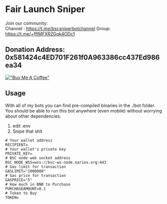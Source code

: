 # Fair Launch Sniper
Join our community:      
Channel : https://t.me/bscsniperbotchannel 
Group: https://t.me/+fftMFXRZGqk4ODc1

## Donation Address: 0x581424c4ED701F261f0A963386cc437Ed986ea34
[!["Buy Me A Coffee"](https://www.buymeacoffee.com/assets/img/custom_images/orange_img.png)](https://www.buymeacoffee.com/Jayasankar)
## Usage

 With all of my bots you can find pre-compiled binaries in the ./bot folder. You should be able to run this bot anywhere (even mobile) without worrying about other dependencies.


1. edit .env
2. Snipe that shit

```
# Your wallet address
RECIPIENT=
# Your wallet's private key
PRIVATE_KEY=
# BSC node web socket address
BSC_NODE_WSS=wss://bsc-ws-node.nariox.org:443
# Gas limit for transaction
GASLIMIT="1000000"
# Gas price for transaction
GASPRICE="5"
# How much in BNB to Purchase
PURCHASEAMOUNT=0.1
# Token to Buy
TOKEN=
```
